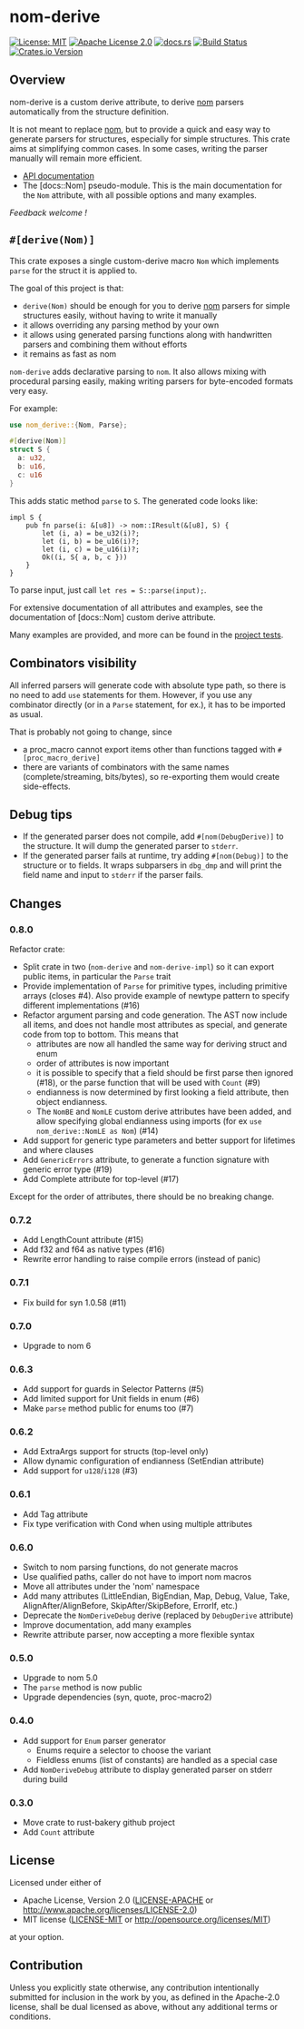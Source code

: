 <!-- cargo-sync-readme start -->

# nom-derive

[![License: MIT](https://img.shields.io/badge/License-MIT-yellow.svg)](./LICENSE-MIT)
[![Apache License 2.0](https://img.shields.io/badge/License-Apache%202.0-blue.svg)](./LICENSE-APACHE)
[![docs.rs](https://docs.rs/nom-derive/badge.svg)](https://docs.rs/nom-derive)
[![Build Status](https://travis-ci.org/chifflier/nom-derive.svg?branch=master)](https://travis-ci.org/chifflier/nom-derive)
[![Crates.io Version](https://img.shields.io/crates/v/nom-derive.svg)](https://crates.io/crates/nom-derive)

## Overview

nom-derive is a custom derive attribute, to derive [nom] parsers automatically from the structure definition.

It is not meant to replace [nom], but to provide a quick and easy way to generate parsers for
structures, especially for simple structures. This crate aims at simplifying common cases.
In some cases, writing the parser manually will remain more efficient.

- [API documentation](https://docs.rs/nom-derive)
- The [docs::Nom] pseudo-module. This is the main
  documentation for the `Nom` attribute, with all possible options and many examples.

*Feedback welcome !*

## `#[derive(Nom)]`

This crate exposes a single custom-derive macro `Nom` which
implements `parse` for the struct it is applied to.

The goal of this project is that:

* `derive(Nom)` should be enough for you to derive [nom] parsers for simple
  structures easily, without having to write it manually
* it allows overriding any parsing method by your own
* it allows using generated parsing functions along with handwritten parsers and
  combining them without efforts
* it remains as fast as nom

`nom-derive` adds declarative parsing to `nom`. It also allows mixing with
procedural parsing easily, making writing parsers for byte-encoded formats
very easy.

For example:

```rust
use nom_derive::{Nom, Parse};

#[derive(Nom)]
struct S {
  a: u32,
  b: u16,
  c: u16
}
```

This adds static method `parse` to `S`. The generated code looks
like:
```rust,ignore
impl S {
    pub fn parse(i: &[u8]) -> nom::IResult(&[u8], S) {
        let (i, a) = be_u32(i)?;
        let (i, b) = be_u16(i)?;
        let (i, c) = be_u16(i)?;
        Ok((i, S{ a, b, c }))
    }
}
```

To parse input, just call `let res = S::parse(input);`.

For extensive documentation of all attributes and examples, see the documentation of [docs::Nom]
custom derive attribute.

Many examples are provided, and more can be found in the [project
tests](https://github.com/rust-bakery/nom-derive/tree/master/tests).

## Combinators visibility

All inferred parsers will generate code with absolute type path, so there is no need
to add `use` statements for them. However, if you use any combinator directly (or in a `Parse`
statement, for ex.), it has to be imported as usual.

That is probably not going to change, since
* a proc_macro cannot export items other than functions tagged with `#[proc_macro_derive]`
* there are variants of combinators with the same names (complete/streaming, bits/bytes), so
  re-exporting them would create side-effects.

## Debug tips

* If the generated parser does not compile, add `#[nom(DebugDerive)]` to the structure.
  It will dump the generated parser to `stderr`.
* If the generated parser fails at runtime, try adding `#[nom(Debug)]` to the structure or
  to fields. It wraps subparsers in `dbg_dmp` and will print the field name and input to
  `stderr` if the parser fails.

[nom]: https://github.com/geal/nom
<!-- cargo-sync-readme end -->

## Changes

### <unreleased>

### 0.8.0

Refactor crate:

- Split crate in two (`nom-derive` and `nom-derive-impl`) so it can export public items, in particular the `Parse` trait
- Provide implementation of `Parse` for primitive types, including primitive arrays (closes #4). Also provide example of newtype pattern to specify different implementations (#16)
- Refactor argument parsing and code generation. The AST now include all items, and does not handle most attributes as special, and generate code from top to bottom. This means that
  - attributes are now all handled the same way for deriving struct and enum
  - order of attributes is now important
  - it is possible to specify that a field should be first parse then ignored (#18), or the parse function that will be used with `Count` (#9)
  - endianness is now determined by first looking a field attribute, then object endianness.
  - The `NomBE` and `NomLE` custom derive attributes have been added, and allow specifying global endianness using imports (for ex `use nom_derive::NomLE as Nom`) (#14)
- Add support for generic type parameters and better support for lifetimes and where clauses
- Add `GenericErrors` attribute, to generate a function signature with generic error type (#19)
- Add Complete attribute for top-level (#17)

Except for the order of attributes, there should be no breaking change.

### 0.7.2

- Add LengthCount attribute (#15)
- Add f32 and f64 as native types (#16)
- Rewrite error handling to raise compile errors (instead of panic)

### 0.7.1

- Fix build for syn 1.0.58 (#11)

### 0.7.0

- Upgrade to nom 6

### 0.6.3

- Add support for guards in Selector Patterns (#5)
- Add limited support for Unit fields in enum (#6)
- Make `parse` method public for enums too (#7)

### 0.6.2

- Add ExtraArgs support for structs (top-level only)
- Allow dynamic configuration of endianness (SetEndian attribute)
- Add support for `u128`/`i128` (#3)

### 0.6.1

- Add Tag attribute
- Fix type verification with Cond when using multiple attributes

### 0.6.0

- Switch to nom parsing functions, do not generate macros
- Use qualified paths, caller do not have to import nom macros
- Move all attributes under the 'nom' namespace
- Add many attributes (LittleEndian, BigEndian, Map, Debug, Value, Take,
  AlignAfter/AlignBefore, SkipAfter/SkipBefore, ErrorIf, etc.)
- Deprecate the `NomDeriveDebug` derive (replaced by `DebugDerive` attribute)
- Improve documentation, add many examples
- Rewrite attribute parser, now accepting a more flexible syntax

### 0.5.0

- Upgrade to nom 5.0
- The `parse` method is now public
- Upgrade dependencies (syn, quote, proc-macro2)

### 0.4.0

- Add support for `Enum` parser generator
  - Enums require a selector to choose the variant
  - Fieldless enums (list of constants) are handled as a special case
- Add `NomDeriveDebug` attribute to display generated parser on stderr during build

### 0.3.0

- Move crate to rust-bakery github project
- Add `Count` attribute

## License

Licensed under either of

 * Apache License, Version 2.0
   ([LICENSE-APACHE](LICENSE-APACHE) or http://www.apache.org/licenses/LICENSE-2.0)
 * MIT license
   ([LICENSE-MIT](LICENSE-MIT) or http://opensource.org/licenses/MIT)

at your option.

## Contribution

Unless you explicitly state otherwise, any contribution intentionally submitted
for inclusion in the work by you, as defined in the Apache-2.0 license, shall be
dual licensed as above, without any additional terms or conditions.

